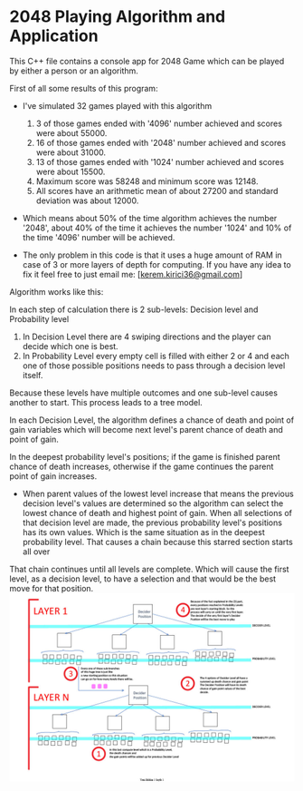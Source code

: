 # 2048 Playing Algorithm and Application
This C++ file contains a console app for 2048 Game which can be played by either a person or an algorithm. 

First of all some results of this program: 
* I've simulated 32 games played with this algorithm
  1) 3 of those games ended with '4096' number achieved and scores were about 55000.
  2) 16 of those games ended with '2048' number achieved and scores were about 31000.
  3) 13 of those games ended with '1024' number achieved and scores were about 15500.
  4) Maximum score was 58248 and minimum score was 12148.
  5) All scores have an arithmetic mean of about 27200 and standard deviation was about 12000.
  
* Which means about 50% of the time algorithm achieves the number '2048', about 40% of the time it achieves the number '1024' and 10% of the time '4096' number will be achieved.

* The only problem in this code is that it uses a huge amount of RAM in case of 3 or more layers of depth for computing. If you have any idea to fix it feel free to just email me: [kerem.kirici36@gmail.com]


Algorithm works like this:

In each step of calculation there is 2 sub-levels: Decision level and Probability level

1) In Decision Level there are 4 swiping directions and the player can decide which one is best.
2) In Probability Level every empty cell is filled with either 2 or 4 and each one of those possible positions needs to pass through a decision level itself.

Because these levels have multiple outcomes and one sub-level causes another to start. This process leads to a tree model.

In each Decision Level, the algorithm defines a chance of death and point of gain variables which will become next level's parent chance of death and point of gain.

In the deepest probability level's positions; if the game is finished parent chance of death increases, otherwise if the game continues the parent point of gain increases.

* When parent values of the lowest level increase that means the previous decision level's values are determined so the algorithm can select the lowest chance of death and highest point of gain. When all selections of that decision level are made, the previous probability level's positions has its own values. Which is the same situation as in the deepest probability level. That causes a chain because this starred section starts all over

That chain continues until all levels are complete. Which will cause the first level, as a decision level, to have a selection and that would be the best move for that position.
![alt text](https://github.com/kerem-kirici/2048-Playing-Algorithm/blob/main/2048Algorithm.jpg)
